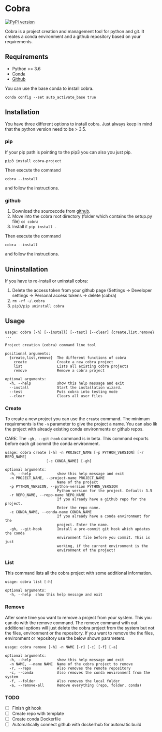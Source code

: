 # Cobra

[![PyPI version](https://badge.fury.io/py/pocr.svg)](https://badge.fury.io/py/pocr)

Cobra is a project creation and management tool for python and git.
It creates a conda environment and a github repository based on your requirements.


## Requirements
* Python >= 3.6
* [Conda](https://docs.conda.io/en/latest/miniconda.html)
* [Github](https://github.com)

You can use the base conda to install cobra. 

```conda config --set auto_activate_base true```

## Installation
You have three different options to install cobra. Just always keep in mind that the python version need to be > 3.5.

### pip
If your pip path is pointing to the pip3 you can also you just pip.
```
pip3 install cobra-project
```

Then execute the command
```
cobra --install
```
and follow the instructions.

### github
1. Download the sourcecode from [github](https://github.com/lvoegtlin/cobra).
2. Move into the cobra root directory (folder which contains the setup.py file) ```cd cobra```
3. Install it ```pip install .```

Then execute the command
```
cobra --install
```
and follow the instructions.


## Uninstallation
If you have to re-install or uninstall cobra:
1. Delete the access token from your github page  (Settings -> Developer settings -> Personal access tokens -> delete (cobra)
2. ```rm -rf ~/.cobra```
3. ```pip3/pip uninstall cobra```

## Usage
```
usage: cobra [-h] [--install] [--test] [--clear] {create,list,remove} ...

Project creation (cobra) command line tool

positional arguments:
  {create,list,remove}  The different functions of cobra
    create              Create a new cobra project
    list                Lists all existing cobra projects
    remove              Remove a cobra project

optional arguments:
  -h, --help            show this help message and exit
  --install             Start the installation wizard.
  --test                Puts cobra into testing mode
  --clear               Clears all user files

```

### Create
To create a new project you can use the ```create``` command. 
The minimum requirements is the ```-n``` parameter to give the project a name.
You can also lik the project with already existing conda environments or github repos.

CARE:
The ```-gh, --git-hook``` command is in beta. This command exports before each git commit the conda environment.

```
usage: cobra create [-h] -n PROJECT_NAME [-p PYTHON_VERSION] [-r REPO_NAME]
                   [-c CONDA_NAME] [-gh]

optional arguments:
  -h, --help            show this help message and exit
  -n PROJECT_NAME, --project-name PROJECT_NAME
                        Name of the project
  -p PYTHON_VERSION, --python-version PYTHON_VERSION
                        Python version for the project. Default: 3.5
  -r REPO_NAME, --repo-name REPO_NAME
                        If you already have a github repo for the project.
                        Enter the repo name.
  -c CONDA_NAME, --conda-name CONDA_NAME
                        If you already have a conda environment for the
                        project. Enter the name.
  -gh, --git-hook       Install a pre-commit git hook which updates the conda
                        environment file before you commit. This is just
                        working, if the current environment is the 
                        environment of the project!

```

### List
This command lists all the cobra project with some additional information. 
```
usage: cobra list [-h]

optional arguments:
  -h, --help  show this help message and exit

```

### Remove
After some time you want to remove a project from your system. 
This you can do with the remove command.
The remove command with out additional options will just delete the cobra project from the system but not the files, environment or the repository.
If you want to remove the the files, environment or repository use the below shown parameters.

```
usage: cobra remove [-h] -n NAME [-r] [-c] [-f] [-a]

optional arguments:
  -h, --help            show this help message and exit
  -n NAME, --name NAME  Name of the cobra project to remove
  -r, --repo            Also removes the remote repository
  -c, --conda           Also removes the conda environment from the system
  -f, --folder          Also removes the local folder
  -a, --remove-all      Remove everything (repo, folder, conda)

```

### TODO
- [ ] Finish git hook
- [ ] Create repo with template
- [ ] Create conda Dockerfile
- [ ] Automatically connect github with dockerhub for automatic build
